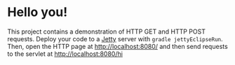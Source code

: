 # Hello you!
This project contains a demonstration of HTTP GET and HTTP POST requests. Deploy your code to a [Jetty](http://www.eclipse.org/jetty/) server with ```gradle jettyEclipseRun```. Then, open the HTTP page at [http://localhost:8080/](http://localhost:8080/) and then send requests to the servlet at [http://localhost:8080/hi](http://localhost:8080/hi)
